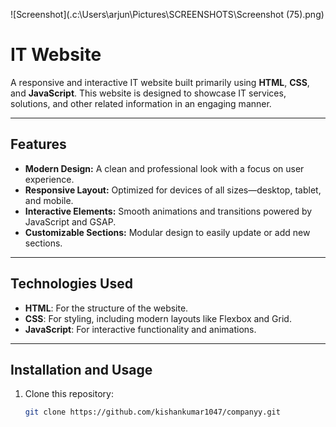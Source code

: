 ![Screenshot](.c:\Users\arjun\Pictures\SCREENSHOTS\Screenshot (75).png)

# IT Website

A responsive and interactive IT website built primarily using **HTML**, **CSS**, and **JavaScript**. This website is designed to showcase IT services, solutions, and other related information in an engaging manner.

---

## Features

- **Modern Design:** A clean and professional look with a focus on user experience.
- **Responsive Layout:** Optimized for devices of all sizes—desktop, tablet, and mobile.
- **Interactive Elements:** Smooth animations and transitions powered by JavaScript and GSAP.
- **Customizable Sections:** Modular design to easily update or add new sections.

---

## Technologies Used

- **HTML**: For the structure of the website.
- **CSS**: For styling, including modern layouts like Flexbox and Grid.
- **JavaScript**: For interactive functionality and animations.

---

## Installation and Usage

1. Clone this repository:
   ```bash
   git clone https://github.com/kishankumar1047/companyy.git
